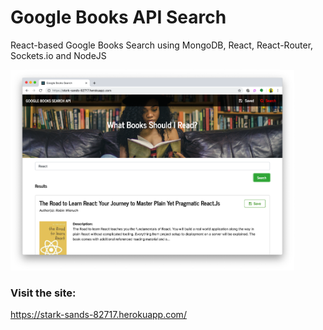 # Google Books API Search
React-based Google Books Search using MongoDB, React, React-Router, Sockets.io and NodeJS

<img src="./preview.png" style="width: 90%; height: auto; max-width: 600px;" alt="Preview">

### Visit the site:
https://stark-sands-82717.herokuapp.com/
